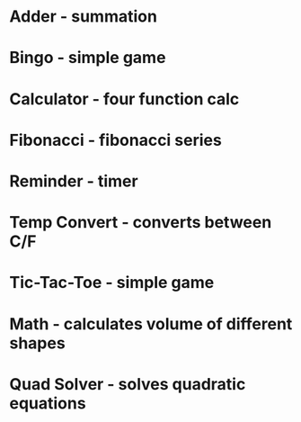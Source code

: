# Adder - summation
# Bingo - simple game
# Calculator - four function calc
# Fibonacci - fibonacci series
# Reminder - timer
# Temp Convert - converts between C/F
# Tic-Tac-Toe - simple game
# Math - calculates volume of different shapes
# Quad Solver - solves quadratic equations
